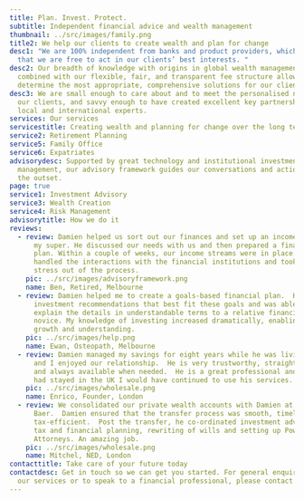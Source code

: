 ```yaml
---
title: Plan. Invest. Protect.
subtitle: Independent financial advice and wealth management
thumbnail: ../src/images/family.png
title2: We help our clients to create wealth and plan for change
desc1: "We are 100% independent from banks and product providers, which means
  that we are free to act in our clients’ best interests. "
desc2: Our breadth of knowledge with origins in global wealth management,
  combined with our flexible, fair, and transparent fee structure allows us to
  determine the most appropriate, comprehensive solutions for our clients.
desc3: We are small enough to care about and to meet the personalised needs of
  our clients, and savvy enough to have created excellent key partnerships with
  local and international experts.
services: Our services
servicestitle: Creating wealth and planning for change over the long term
service2: Retirement Planning
service5: Family Office
service6: Expatriates
advisorydesc: Supported by great technology and institutional investment
  management, our advisory framework guides our conversations and actions from
  the outset.
page: true
service1: Investment Advisory
service3: Wealth Creation
service4: Risk Management
advisorytitle: How we do it
reviews:
  - review: Damien helped us sort out our finances and set up an income stream from
      my super. He discussed our needs with us and then prepared a financial
      plan. Within a couple of weeks, our income streams were in place. Walbrook
      handled the interactions with the financial institutions and took all the
      stress out of the process.
    pic: ../src/images/advisoryframework.png
    name: Ben, Retired, Melbourne
  - review: Damien helped me to create a goals-based financial plan.  He prepared
      investment recommendations that best fit these goals and was able to
      explain the details in understandable terms to a relative financial
      novice. My knowledge of investing increased dramatically, enabling further
      growth and understanding.
    pic: ../src/images/help.png
    name: Ewan, Osteopath, Melbourne
  - review: Damien managed my savings for eight years while he was living in the UK
      and I enjoyed our relationship.  He is very trustworthy, straight-forward
      and always available when needed.  He is a great professional and if he
      had stayed in the UK I would have continued to use his services.
    pic: ../src/images/wholesale.png
    name: Enrico, Founder, London
  - review: We consolidated our private wealth accounts with Damien at Julius
      Baer.  Damien ensured that the transfer process was smooth, timely and
      tax-efficient.  Post the transfer, he co-ordinated investment advisory,
      tax and financial planning, rewriting of wills and setting up Power of
      Attorneys. An amazing job.
    pic: ../src/images/wholesale.png
    name: Mitchel, NED, London
contacttitle: Take care of your future today
contactdesc: Get in touch so we can get you started. For general enquiries about
  our services or to speak to a financial professional, please contact us.
---
```

